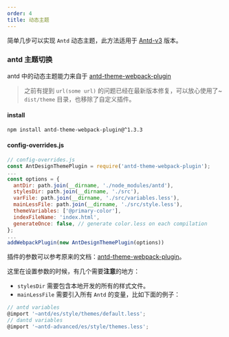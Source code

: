 ```yaml
---
order: 4
title: 动态主题
---
```


简单几步可以实现 `Antd` 动态主题，此方法适用于 [Antd-v3](https://ant.design/) 版本。

### antd 主题切换

antd 中的动态主题能力来自于 [antd-theme-webpack-plugin](https://github.com/mzohaibqc/antd-theme-webpack-plugin)

> 之前有提到 `url(some url)` 的问题已经在最新版本修复，可以放心使用了~
> `dist/theme` 目录，也移除了自定义插件。

#### install

```bash
npm install antd-theme-webpack-plugin@^1.3.3
```

#### config-overrides.js

```js
// config-overrides.js
const AntDesignThemePlugin = require('antd-theme-webpack-plugin');
...
const options = {
  antDir: path.join(__dirname, './node_modules/antd'),
  stylesDir: path.join(__dirname, './src'),
  varFile: path.join(__dirname, './src/variables.less'),
  mainLessFile: path.join(__dirname, './src/style.less'),
  themeVariables: ['@primary-color'],
  indexFileName: 'index.html',
  generateOnce: false, // generate color.less on each compilation
};
...
addWebpackPlugin(new AntDesignThemePlugin(options))
```
插件的参数可以参考原来的文档：[antd-theme-webpack-plugin](https://github.com/mzohaibqc/antd-theme-webpack-plugin)。

这里在设置参数的时候，有几个需要**注意**的地方：

- `stylesDir` 需要包含本地开发的所有的样式文件。
- `mainLessFile` 需要引入所有 `Antd` 的变量，比如下面的例子：

```js
// antd variables
@import '~antd/es/style/themes/default.less';
// dantd variables
@import '~antd-advanced/es/style/themes.less';
```